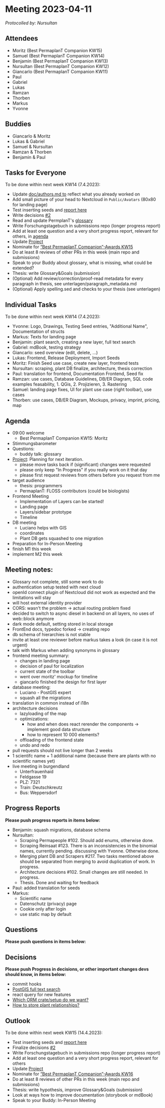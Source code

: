 # Meeting 2023-04-11

_Protocolled by: Nursultan_

## Attendees

- Moritz (Best PermaplanT Companion KW15)
- Samuel (Best PermaplanT Companion KW14)
- Benjamin (Best PermaplanT Companion KW13)
- Nursultan (Best PermaplanT Companion KW12)
- Giancarlo (Best PermaplanT Companion KW11)
- Paul
- Gabriel
- Lukas
- Ramzan
- Thorben
- Markus
- Yvonne

## Buddies

- Giancarlo & Moritz
- Lukas & Gabriel
- Samuel & Nursultan
- Ramzan & Thorben
- Benjamin & Paul

## Tasks for Everyone

To be done within next week KW14 (7.4.2023):

- Update [doc/authors.md to](https://github.com/ElektraInitiative/PermaplanT/pull/243) reflect what you already worked on
- Add small picture of your head to Nextcloud in `Public/Avatars` (80x80 for landing page)
- Test inserting seeds and [report here](https://github.com/ElektraInitiative/PermaplanT/issues/221)
- Write decisions [#2](https://github.com/ElektraInitiative/PermaplanT/issues/2)
- Read and update PermplanT's [glossary](https://github.com/ElektraInitiative/PermaplanT/pull/250)
- Write Forschungstagebuch in submissions repo (longer progress report)
- Add at least one question and a very short progress report, relevant for others, in [agenda](https://github.com/ElektraInitiative/PermaplanT/pull/227)
- Update [Project](https://github.com/orgs/ElektraInitiative/projects/4/)
- Nominate for [“Best PermaplanT Companion”-Awards KW15](https://nextcloud.markus-raab.org/nextcloud/index.php/apps/polls/vote/11)
- Do at least 8 reviews of other PRs in this week (main repo and submissions)
- Speak to your Buddy about glossary, what is missing, what could be extended?
- Thesis: write Glossary&Goals (submission)
- (Optional) Add review/correction/proof-read metadata for every paragraph in thesis, see unterlagen/paragraph_metadata.md
- (Optional) Apply spelling.sed and checks to your thesis (see unterlagen)

## Individual Tasks

To be done within next week KW14 (7.4.2023):

- Yvonne: Logo, Drawings, Testing Seed entries, "Additional Name", Documentation of structs
- Markus: Texts for landing page
- Benjamin: plant search, creating a new layer, full text search
- Gabriel: mdBook, testing strategy
- Giancarlo: seed overview (edit, delete, ...)
- Lukas: Frontend, Release Deployment, Import Seeds
- Moritz: Finish Seed use case, create new layer, frontend tests
- Nursultan: scraping, plant DB finalize, architecture, thesis correction
- Paul: translation for frontend, Documentation Frontend, Seed fix
- Ramzan: use cases, Database Guidelines, DB/ER Diagram, SQL code examples feasability, 1. QGis, 2. Projizieren, 3. Rastering
- Samuel: landing page fixes, UI for plant use case (right toolbar), use cases
- Thorben: use cases, DB/ER Diagram, Mockups, privacy, imprint, pricing, map

## Agenda

- 09:00 welcome
  - Best PermaplanT Companion KW15: Moritz
- Stimmungsbarometer
- Questions:
  - buddy talk: glossary
- [Project](https://github.com/orgs/ElektraInitiative/projects/4/): Planning for next iteration.
  - please move tasks back if (significant) changes were requested
  - please only keep "In Progress" if you really work on it that day
  - please first request reviews from others before you request from me
- target audience
  - thesis: programmers
  - PermaplanT: FLOSS contributors (could be biologists)
- Frontend Meeting
  - Implementation of Layers can be started!
  - Landing page
  - Layers/sidebar prototype
  - Timeline
- DB meeting
  - Luciano helps with GIS
  - coordinates
  - Plant DB gets squashed to one migration
- Preparation for In-Person Meeting
- finish M1 this week
- implement M2 this week

## Meeting notes:

- Glossary not complete, still some work to do
- authentication setup tested with next cloud
- openId connect plugin of Nextcloud did not work as expected and the limitations will stay
- will host external identity provider
- CORS: wasn't the problem -> actual routing problem fixed
- decided to switch to async diesel in backend on all layers, no uses of web::block anymore
- dark mode default, setting stored in local storage
- FrontEnd docs, typedoc forked -> creating repo
- db schema of hierarchies is not stable
- invite at least one reviewer before markus takes a look (in case it is not urgent)
- talk with Markus when adding synonyms in glossary
- frontend meeting summary:
  - changes in landing page
  - decision of paul for localization
  - current state of the toolbar
  - went over moritz' mockup for timeline
  - giancarlo finished the design for first layer
- database meeting:
  - Luciano - PostGIS expert
  - squash all the migrations
- translation in common instead of i18n
- architecture decisions
  - lazyloading of the map
  - optimizations:
    - how and when does react rerender the components -> implement good data structure
    - how to represent 10 000 elements?
  - offloading of the frontend state
  - undo and redo
- pull requests should not live longer than 2 weeks
- 1 scientifc name + 1 additional name (because there are plants with no scientific names yet)
- live meeting in burgendland
  - Unterfrauenhaid
  - Feldgasse 19
  - PLZ: 7321
  - Train: Deutschkreutz
  - Bus: Weppersdorf

## Progress Reports

**Please push progress reports in items below:**

- Benjamin: squash migrations, database schema
- Nursultan:
  - Scraping Permapeople #102. Should add enums, otherwise done.
  - Scraping Reinsaat #123. There is an inconsistencies in the binomial names, currently pending. discussing with Yvonne. Otherwise done.
  - Merging plant DB and Scrapers #217. Two tasks mentioned above should be separated from merging to avoid duplication of work. In progress.
  - Architecture decisions #102. Small changes are still needed. In progress.
  - Thesis. Done and waiting for feedback
- Paul: added translation for seeds
- Markus:
  - Scientific name
  - Datenschutz (privacy) page
  - Cookie only after login
  - use static map by default

## Questions

**Please push questions in items below:**

## Decisions

**Please push Progress in decisions, or other important changes devs should know, in items below:**

- commit hooks
- [PostGIS full text search](https://www.postgresql.org/docs/current/textsearch.html)
- react query for new features
- [Which ORM crate/setup do we want?](https://github.com/ElektraInitiative/PermaplanT/pull/172)
- [How to store plant relationships?](https://github.com/ElektraInitiative/PermaplanT/pull/89)

## Outlook

To be done within next week KW15 (14.4.2023):

- Test inserting seeds and [report here](https://github.com/ElektraInitiative/PermaplanT/issues/221)
- Finalize decisions [#2](https://github.com/ElektraInitiative/PermaplanT/issues/2)
- Write Forschungstagebuch in submissions repo (longer progress report)
- Add at least one question and a very short progress report, relevant for others
- Update [Project](https://github.com/orgs/ElektraInitiative/projects/4/)
- Nominate for [“Best PermaplanT Companion”-Awards KW16](https://nextcloud.markus-raab.org/nextcloud/index.php/apps/polls/vote/13)
- Do at least 8 reviews of other PRs in this week (main repo and submissions)
- Thesis: write hypothesis, improve Glossary&Goals (submission)
- Look at ways how to improve documentation (storybook or mdBook)
- Speak to your Buddy: In-Person Meeting
